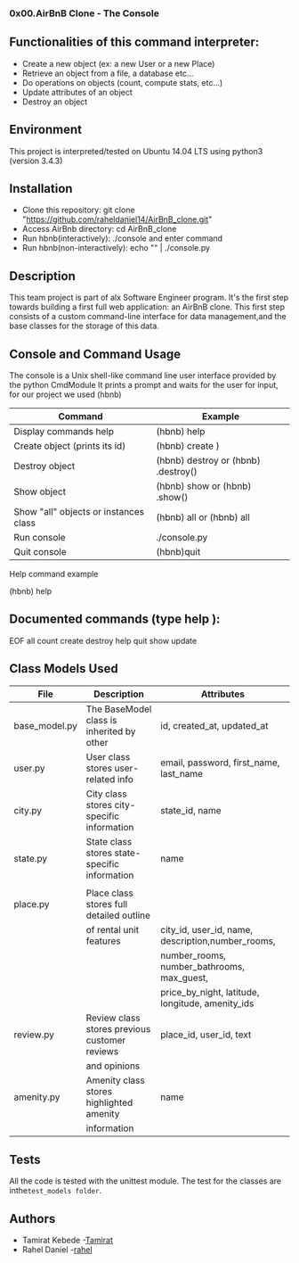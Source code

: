 ### 0x00.AirBnB Clone - The Console

## Functionalities of this command interpreter:
* Create a new object (ex: a new User or a new Place)
* Retrieve an object from a file, a database etc...
* Do operations on objects (count, compute stats, etc...)
* Update attributes of an object
* Destroy an object
## Environment
This project is interpreted/tested on Ubuntu 14.04 LTS using python3 (version 3.4.3)

## Installation
* Clone this repository: git clone "https://github.com/raheldaniel14/AirBnB_clone.git"
* Access AirBnb directory: cd AirBnB_clone
* Run hbnb(interactively): ./console and enter command
* Run hbnb(non-interactively): echo "<command>" | ./console.py

## Description
 This team project is part of alx  Software Engineer program. It's the first step towards building a first full web application: an AirBnB clone.
 This first step consists of a custom command-line interface for data management,and the base classes for the storage of this data.
## Console and Command Usage
The console is a Unix shell-like command line user interface provided by the python CmdModule It prints a prompt and waits for the user for input, for our project we used (hbnb)

| Command | Example   |
| ------- | --------- |
|Display commands help| (hbnb) help <command>             
|Create object (prints its id)	      | (hbnb) create <class>)|
|Destroy object	                      | (hbnb) destroy <class> <id> or (hbnb) <class>.destroy(<id>)                  |
|Show object                          | (hbnb) show <class> <id> or (hbnb) <class>.show(<id>)                        |
|Show "all" objects or instances class|	(hbnb) all or (hbnb) all <class>                                             |
|Run console	                      | ./console.py                                                                 |
|Quit console                         | (hbnb)quit                                                                   |

Help command example


(hbnb) help

## Documented commands (type help <topic>):
EOF  all  count  create  destroy  help  quit  show  update
## Class Models Used

|  File	            |  Description  |   Attributes  |
|-----------------  | ------------- | ------------  |
| base_model.py     |The BaseModel class is inherited by other |id, created_at, updated_at |
|user.py            |User class stores user-related info          |email, password, first_name, last_name |
|city.py	    |City class stores city-specific information  |state_id, name |
|state.py	    |State class stores state-specific information|	name                                            |
|                   |                                             |                                                     |
|place.py	    |Place class stores full detailed outline     |                                                     |
|                   |of rental unit features	                  |city_id, user_id, name, description,number_rooms,    |
|                   |                                             |number_rooms, number_bathrooms, max_guest,           |
|                   |                                             |price_by_night, latitude, longitude, amenity_ids     |
|review.py          |Review class stores previous customer reviews|place_id, user_id, text                              |                  
|                   |and opinions                                 |                                                     |
|amenity.py         |Amenity class stores highlighted amenity     | name                                                |
|                   |information                                  |                                                     |

## Tests

All the code is tested with the unittest module. The test for the classes are inthe`test_models folder`.
## Authors
* Tamirat Kebede  -[Tamirat](https://github.com/kika1s1)
* Rahel Daniel   -[rahel](https://github.com/raheldaniel14)
 
 
 
